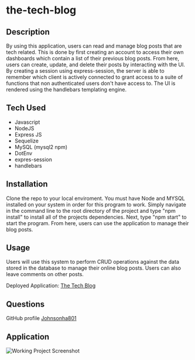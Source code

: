 # the-tech-blog

## Description

By using this application, users can read and manage blog posts that are tech related. This is done by first creating an account to access their own dashboards which contain a list of their previous blog posts. From here, users can create, update, and delete their posts by interacting with the UI. By creating a session using express-session, the server is able to remember which client is actively connected to grant access to a suite of functions that non authenticated users don't have access to. The UI is rendered using the handlebars templating engine.

## Tech Used
  * Javascript
  * NodeJS
  * Express JS
  * Sequelize
  * MySQL (mysql2 npm)
  * DotEnv
  * expres-session
  * handlebars

## Installation

Clone the repo to your local enviroment. You must have Node and MYSQL installed on your system in order for this program to work. Simply navigate in the command line to the root directory of the project and type "npm install" to install all of the projects dependencies. Next, type "npm start" to start the program. From here, users can use the application to manage their blog posts.

## Usage

Users will use this system to perform CRUD operations against the data stored in the database to manage their online blog posts. Users can also leave comments on other posts.

Deployed Application: [The Tech Blog](https://bloodcurdling-dungeon-16014.herokuapp.com/)

## Questions

GitHub profile [Johnsonha801](https://github.com/Johnsonha801)

## Application
![Working Project Screenshot](https://user-images.githubusercontent.com/84554237/139610970-70fa8896-cfb9-4fcf-93a5-aa8e686171d9.png)

